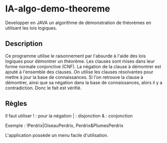 # IA-algo-demo-theoreme
Developper en JAVA un algorithme de démonstration de théorèmes en utilisant les lois logiques.

## Description

Ce programme utilise le raisonnement par l'absurde à l'aide des lois logiques pour 
démontrer un théorème.
Les clauses sont mises dans leur forme normale conjonctive (CNF).
La négation de la clause à démontrer est ajouté à l'ensemble des clauses.
On utilise les clauses résolvantes pour mettre à jour la base de connaissances.
Si l'on retrouve la clause à démontrer, ainsi que sa négation dans la base de connaissances,
alors il y a contradiction. Donc le fait est vérifié.

## Règles

Il faut utiliser
! : pour la négation
| : disjonction
& : conjonction

Exemple : !Perdrix|OiseauPerdrix, Perdrix&PlumesPerdrix

L'application possède un menu facile d'utilisation.

